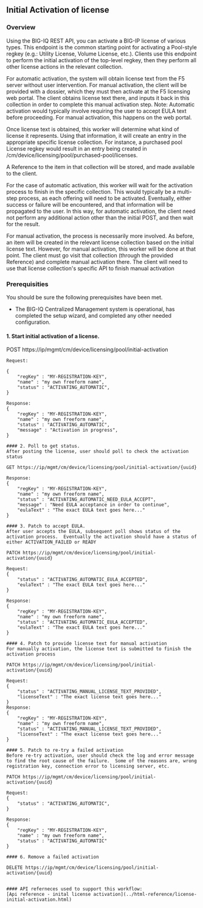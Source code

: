 ## Initial Activation of license

### Overview
Using the BIG-IQ REST API, you can activate a BIG-IP license of various types. This endpoint is the common starting point for activating a Pool-style regkey (e.g.: Utility License, Volume License, etc.).  Clients use this endpoint to perform the initial activation of the top-level regkey, then they perform all other license actions in the relevant collection.

For automatic activation, the system will obtain license text from the F5 server without user intervention. For manual activation, the client will be provided with a dossier, which they must then activate at the F5 licensing web portal. The client obtains license text there, and inputs it back in this collection in order to complete this manual activation step. Note: Automatic activation would typically involve requiring the user to accept EULA text before proceeding. For manual activation, this happens on the web portal.

Once license text is obtained, this worker will determine what kind of license it represents. Using that information, it will create an entry in the appropriate specific license collection. For instance, a purchased pool License regkey would result in an entry being created in /cm/device/licensing/pool/purchased-pool/licenses.

A Reference to the item in that collection will be stored, and made available to the client.

For the case of automatic activation, this worker will wait for the activation process to finish in the specific collection. This would typically be a multi-step process, as each offering will need to be activated. Eventually, either success or failure will be encountered, and that information will be propagated to the user. In this way, for automatic activation, the client need not perform any additional action other than the initial POST, and then wait for the result.

For manual activation, the process is necessarily more involved. As before, an item will be created in the relevant license collection based on the initial license text. However, for manual activation, this worker will be done at that point. The client must go visit that collection (through the provided Reference) and complete manual activation there. The client will need to use that license collection's specific API to finish manual activation

### Prerequisities
You should be sure the following prerequisites have been met.

- The BIG-IQ Centralized Management system is operational, has completed the setup wizard, and completed any other needed configuration.

#### 1. Start initial activation of a license.

POST https://ip/mgmt/cm/device/licensing/pool/initial-activation
```
Request:

{
    "regKey" : "MY-REGISTRATION-KEY",
    "name" : "my own freeform name",
    "status" : "ACTIVATING_AUTOMATIC",
}

Response:
{
    "regKey" : "MY-REGISTRATION-KEY",
    "name" : "my own freeform name",
    "status" : "ACTIVATING_AUTOMATIC",
    "message" : "Activation in progress",
}

#### 2. Poll to get status.
After posting the license, user should poll to check the activation status

GET https://ip/mgmt/cm/device/licensing/pool/initial-activation/{uuid}

Response:
{
    "regKey" : "MY-REGISTRATION-KEY",
    "name" : "my own freeform name",
    "status" : "ACTIVATING_AUTOMATIC_NEED_EULA_ACCEPT",
    "message" : "Need EULA acceptance in order to continue",
    "eulaText" : "The exact EULA text goes here..."
}

#### 3. Patch to accept EULA.
After user accepts the EULA, subsequent poll shows status of the activation process.  Eventually the activation should have a status of either ACTIVATION_FAILED or READY

PATCH https://ip/mgmt/cm/device/licensing/pool/initial-activation/{uuid}

Request:
{
    "status" : "ACTIVATING_AUTOMATIC_EULA_ACCEPTED",
    "eulaText" : "The exact EULA text goes here..."
}

Response:
{
	"regKey" : "MY-REGISTRATION-KEY",
	"name" : "my own freeform name",
	"status" : "ACTIVATING_AUTOMATIC_EULA_ACCEPTED",
	"eulaText" : "The exact EULA text goes here..."
}

#### 4. Patch to provide license text for manual activation
For manually activation, the license text is submitted to finish the activation process

PATCH https://ip/mgmt/cm/device/licensing/pool/initial-activation/{uuid}

Request:
{
	"status" : "ACTIVATING_MANUAL_LICENSE_TEXT_PROVIDED",
	"licenseText" : "The exact license text goes here..."
}
Response:
{
	"regKey" : "MY-REGISTRATION-KEY",
	"name" : "my own freeform name",
	"status" : "ACTIVATING_MANUAL_LICENSE_TEXT_PROVIDED",
	"licenseText" : "The exact license text goes here..."
}

#### 5. Patch to re-try a failed activation
Before re-try activation, user should check the log and error message to find the root cause of the failure.  Some of the reasons are, wrong registration key, connection error to licensing server, etc.

PATCH https://ip/mgmt/cm/device/licensing/pool/initial-activation/{uuid}

Request:
{
	"status" : "ACTIVATING_AUTOMATIC",
}

Response:
{
	"regKey" : "MY-REGISTRATION-KEY",
	"name" : "my own freeform name",
	"status" : "ACTIVATING_AUTOMATIC"
}

#### 6. Remove a failed activation

DELETE https://ip/mgmt/cm/device/licensing/pool/initial-activation/{uuid}


#### API referneces used to support this workflow:
[Api reference - inital license activation](../html-reference/license-initial-activation.html)


